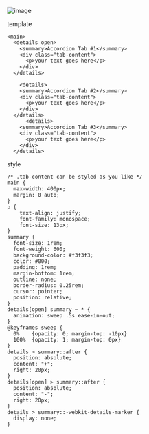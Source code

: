 
![image](https://user-images.githubusercontent.com/20221918/165670573-34e083f0-ea37-41b6-8701-67ee0e019b3a.png)


template

    <main>
      <details open>
        <summary>Accordion Tab #1</summary>
        <div class="tab-content">
          <p>your text goes here</p>
        </div>
      </details>

        <details>
        <summary>Accordion Tab #2</summary>
        <div class="tab-content">
          <p>your text goes here</p>
        </div>
      </details>
          <details>
        <summary>Accordion Tab #3</summary>
        <div class="tab-content">
          <p>your text goes here</p>
        </div>
      </details>
   </main>
   
style

    /* .tab-content can be styled as you like */
    main {
      max-width: 400px;
      margin: 0 auto;
    }
    p {
        text-align: justify;
        font-family: monospace;
        font-size: 13px;
    }
    summary {
      font-size: 1rem;
      font-weight: 600;
      background-color: #f3f3f3;
      color: #000;
      padding: 1rem;
      margin-bottom: 1rem;
      outline: none;
      border-radius: 0.25rem;
      cursor: pointer;
      position: relative;
    }
    details[open] summary ~ * {
      animation: sweep .5s ease-in-out;
    }
    @keyframes sweep {
      0%    {opacity: 0; margin-top: -10px}
      100%  {opacity: 1; margin-top: 0px}
    }
    details > summary::after {
      position: absolute;
      content: "+";
      right: 20px;
    }
    details[open] > summary::after {
      position: absolute;
      content: "-";
      right: 20px;
    }
    details > summary::-webkit-details-marker {
      display: none;
    }
